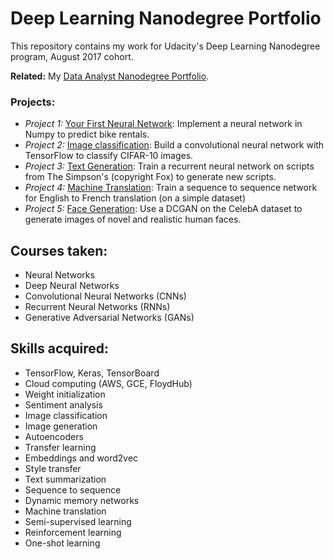 # Deep Learning Nanodegree Portfolio

This repository contains my work for Udacity's Deep Learning Nanodegree program, August 2017 cohort.

**Related:** My [Data Analyst Nanodegree Portfolio](https://github.com/seifip/udacity-data-analyst-nanodegree).

### Projects:

* _Project 1:_ [Your First Neural Network](https://github.com/seifip/udacity-deep-learning-nanodegree/tree/master/!P1%20-%20First%20Neural%20Network): Implement a neural network in Numpy to predict bike rentals.
* _Project 2:_ [Image classification](https://github.com/seifip/udacity-deep-learning-nanodegree/tree/master/!P2%20-%20Image%20Classification): Build a convolutional neural network with TensorFlow to classify CIFAR-10 images.
* _Project 3:_ [Text Generation](https://github.com/seifip/udacity-deep-learning-nanodegree/tree/master/!P3%20-%20TV%20Script%20Generation): Train a recurrent neural network on scripts from The Simpson's (copyright Fox) to generate new scripts.
* _Project 4:_ [Machine Translation](https://github.com/seifip/udacity-deep-learning-nanodegree/tree/master/!P4%20-%20Language%20Translation): Train a sequence to sequence network for English to French translation (on a simple dataset)
* _Project 5:_ [Face Generation](https://github.com/seifip/udacity-deep-learning-nanodegree/tree/master/!P5%20-%20Face%20Generation): Use a DCGAN on the CelebA dataset to generate images of novel and realistic human faces.

## Courses taken:
* Neural Networks
* Deep Neural Networks
* Convolutional Neural Networks (CNNs)
* Recurrent Neural Networks (RNNs)
* Generative Adversarial Networks (GANs)

## Skills acquired:
* TensorFlow, Keras, TensorBoard
* Cloud computing (AWS, GCE, FloydHub)
* Weight initialization
* Sentiment analysis
* Image classification
* Image generation
* Autoencoders
* Transfer learning
* Embeddings and word2vec
* Style transfer
* Text summarization
* Sequence to sequence
* Dynamic memory networks
* Machine translation
* Semi-supervised learning
* Reinforcement learning
* One-shot learning
